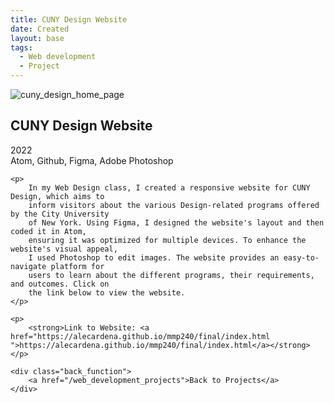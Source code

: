 ```yaml
---
title: CUNY Design Website
date: Created
layout: base
tags:
  - Web development
  - Project
---
```


<div class="project_images">
    <img src="/images/cuny_design_home_page.jpg" alt="cuny_design_home_page">
 </div>

 <div class="project_bio">
    <h2>CUNY Design Website</h2>
    <p>
        2022
        <br>
        Atom, Github, Figma, Adobe Photoshop
    </p>

    <p>
        In my Web Design class, I created a responsive website for CUNY Design, which aims to 
        inform visitors about the various Design-related programs offered by the City University 
        of New York. Using Figma, I designed the website's layout and then coded it in Atom, 
        ensuring it was optimized for multiple devices. To enhance the website's visual appeal, 
        I used Photoshop to edit images. The website provides an easy-to-navigate platform for 
        users to learn about the different programs, their requirements, and outcomes. Click on 
        the link below to view the website.
    </p>

    <p>
        <strong>Link to Website: <a href="https://alecardena.github.io/mmp240/final/index.html ">https://alecardena.github.io/mmp240/final/index.html</a></strong>  
    </p>

    <div class="back_function">
        <a href="/web_development_projects">Back to Projects</a>
    </div>
 </div>